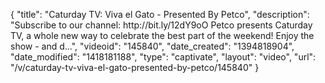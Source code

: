 {
    "title": "Caturday TV: Viva el Gato - Presented By Petco",
    "description": "Subscribe to our channel: http:\/\/bit.ly\/12dY9oO Petco presents Caturday TV, a whole new way to celebrate the best part of the weekend! Enjoy the show - and d...",
    "videoid": "145840",
    "date_created": "1394818904",
    "date_modified": "1418181188",
    "type": "captivate",
    "layout": "video",
    "url": "\/v\/caturday-tv-viva-el-gato-presented-by-petco\/145840"
}